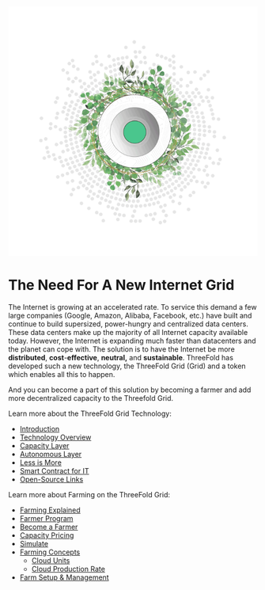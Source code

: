 ![threefold grid header](./img/grid_header.png)

# The Need For A New Internet Grid

The Internet is growing at an accelerated rate. To service this demand a few large companies (Google, Amazon, Alibaba, Facebook, etc.) have built and continue to build supersized, power-hungry and centralized data centers. These data centers make up the majority of all Internet capacity available today. However, the Internet is expanding much faster than datacenters and the planet can cope with. The solution is to have the Internet be more **distributed**, **cost**-**effective**, **neutral,** and **sustainable**. ThreeFold has developed such a new technology, the ThreeFold Grid (Grid) and a token which enables all this to happen.

And you can become a part of this solution by becoming a farmer and add more decentralized capacity to the Threefold Grid.

Learn more about the ThreeFold Grid Technology:
  - [Introduction](grid_what.md)
  - [Technology Overview](grid_tech_intro.md)
  - [Capacity Layer](grid_tech_capacity.md)
  - [Autonomous Layer](grid_tech_autonomous.md)
  - [Less is More](grid_tech_zeropeople.md)
  - [Smart Contract for IT](smart_contract_for_it.md)
  - [Open-Source Links](grid_tech_opensource.md)

Learn more about Farming on the ThreeFold Grid:
  - [Farming Explained](what_is_a_farmer.md)
  - [Farmer Program](farming_program.md)
  - [Become a Farmer](become_a_farmer.md)
  - [Capacity Pricing](capacity_pricing_start)
  - [Simulate](farming_simulate.md)
  - [Farming Concepts](grid_concepts.md)
      - [Cloud Units](cloud_units_4.md)
      - [Cloud Production Rate](cloud_production_rate.md)
  - [Farm Setup & Management](farm_setup_management.md)